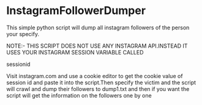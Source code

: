 # InstagramFollowerDumper
This simple python script will dump all instagram followers of the person your specify.


NOTE:- THIS SCRIPT DOES NOT USE ANY INSTAGRAM API.INSTEAD IT USES YOUR INSTAGRAM SESSION VARIABLE CALLED

sessionid


Visit instagram.com and use a cookie editor to get the cookie value of session id and paste it into the script.Then specify the victim and the script will crawl and dump their followers to dump1.txt and then if you want the script will get the information on the followers one by one
